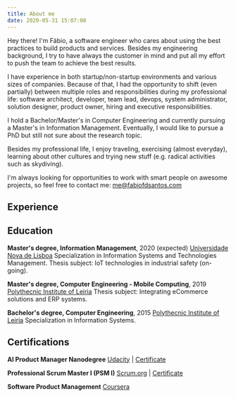 ```yaml
---
title: About me
date: 2020-05-31 15:07:08
---
```


Hey there! I'm Fábio, a software engineer who cares about using the best practices to build products and services. Besides my engineering background, I try to have always the customer in mind and put all my effort to push the team to achieve the best results.

I have experience in both startup/non-startup environments and various sizes of companies. Because of that, I had the opportunity to shift (even partially) between multiple roles and responsibilities during my professional life: software architect, developer, team lead, devops, system administrator, solution designer, product owner, hiring and executive responsibilities.

I hold a Bachelor/Master's in Computer Engineering and currently pursuing a Master's in Information Management. Eventually, I would like to pursue a PhD but still not sure about the research topic.

Besides my professional life, I enjoy traveling, exercising (almost everyday), learning about other cultures and trying new stuff (e.g. radical activities such as skydiving).

I'm always looking for opportunities to work with smart people on awesome projects, so feel free to contact me: me@fabiofdsantos.com

## Experience

## Education

**Master's degree, Information Management**, 2020 (expected)
[Universidade Nova de Lisboa](https://www.novaims.unl.pt)
Specialization in Information Systems and Technologies Management.
Thesis subject: IoT technologies in industrial safety (on-going).

**Master's degree, Computer Engineering - Mobile Computing**, 2019
[Polythecnic Institute of Leiria](https://www.ipleiria.pt)
Thesis subject: Integrating eCommerce solutions and ERP systems.

**Bachelor's degree, Computer Engineering**, 2015
[Polythecnic Institute of Leiria](https://www.ipleiria.pt)
Specialization in Information Systems.

## Certifications

**AI Product Manager Nanodegree**
[Udacity](https://www.udacity.com) | [Certificate](https://confirm.udacity.com/K4ALL4LN)

**Professional Scrum Master I (PSM I)**
[Scrum.org](https://www.scrum.org) | [Certificate](https://www.scrum.org/certificates/495488)

**Software Product Management**
[Coursera](https://www.coursera.org)
